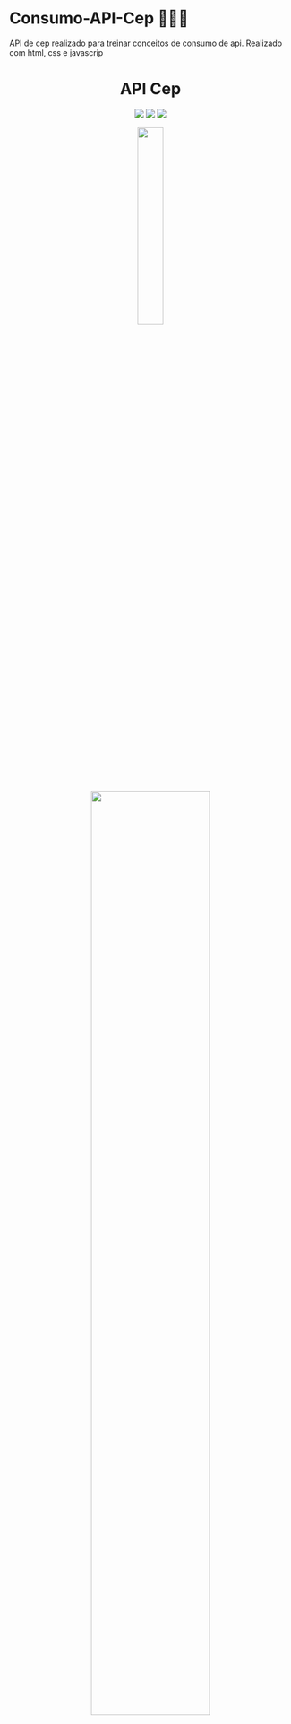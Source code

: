 # Consumo-API-Cep 👩🏽‍💻
API de cep realizado para treinar conceitos de consumo de api. Realizado com html, css e javascrip


<h1  align="center"> API Cep </H1>



  <p align="center">
 <img src="https://img.shields.io/badge/JavaScript-323330?style=for-the-badge&logo=javascript&logoColor=F7DF1E">
   <img src="https://img.shields.io/badge/CSS3-1572B6?style=for-the-badge&logo=css3&logoColor=white">
 <img src="https://img.shields.io/badge/HTML5-E34F26?style=for-the-badge&logo=html5&logoColor=white">
 
   </p>


<p align="center">
<img src="https://media.giphy.com/media/qgQUggAC3Pfv687qPC/giphy.gif" style="width: 30%;">
</p>


<p align="center">
<img src="https://media.giphy.com/media/KUJ0R2tev1k5IlqpHy/giphy.gif" style="width: 65%;">
</p>



